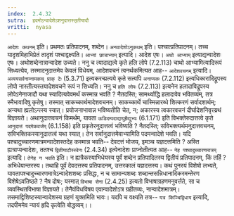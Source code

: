 ```yaml
---
index:  2.4.32
sutra:  इदमोऽन्वादेशेऽशनुदात्तस्तृतीयादौ
vritti:  nyasa
---
```


`आदेशः कथनम्` इति। प्रथमतः प्रतिपादनम्, शब्देन। `अनवादेशोऽनुकथम्` इति। पश्चात्प्रतिपादनम्। तच्च यादृशमिहाभिप्रेतं तादृशं पश्चाद्वक्ष्यति। `आभ्यां छात्राभ्याम्` इत्यादि। आदेश एषः। `अथो आभ्याम्` इत्याद्यन्वादेशः एषः। अथोशब्देनात्रान्वादेश उच्यते।
ननु च त्यादाद्यत्वे कृते हलि लोपे (7.2.113) चाथो आभ्यामित्यादिरूपं सिध्यत्येव, तस्मादनुदात्तमेव केवलं विधेयम्, आदेशवचनं त्वनर्थकमित्यत आह-- `आदेशवचनम्` इत्यादि। `अव्ययसर्वनाम्नामकच् प्राक् टेः` (5.3.71) इत्यकरच्प्रत्यये कृते सत्यपि `अनाप्यकः` (7.2.112) इत्यधिकारादिद्रूपस्य लोपो नास्तीत्यस्तयादेशवचने रूपं न सिध्यति। ननु च `हलि लोपः` (7.2.113) इत्यनेन हलादाविद्रूपस्य लोपेऽनेनाजादौ यथा स्यादित्यवेवमर्थं कस्मान्न भवति ? नैतदस्ति; सामर्थ्याद्धि हलादावेव भवितव्यम्, तत्र स्मैभावादिषु कृतेषु। तस्मात् साकच्कार्थमादेशवचनम्। साकच्कार्थे चास्मिन्नारब्धे शित्करणं सर्वादशार्थम्; अन्यथा ह्यलोऽन्त्स्य स्यात्। प्रयोजनाभावान्न भविष्यतीति चेत्, न; अकारस्य त्वकारवचनं दीर्घादेशनिवृत्त्य्रथं विज्ञायते। अथानुदात्तवचनं किमर्थम्, यावता `ऊडिदम्पदाद्यप्पुम्रैद्युभ्यः` (6.1.171) इति विभक्तेरुदात्तत्वे कृते `आनुदात्तं पदमेकवर्जम्` (6.1.158) इति प्रकृतेरनुदात्तत्वं भविष्यति ? नैतदस्ति; सविभक्त्यर्थमनुदात्तवचनम्, सविभक्तिकस्यानुदात्तत्वं यथा स्यात्। तेन सर्वानुदात्तमेवाभ्यामिति पदमन्वादेशे भवति। यदि पश्चादुच्चारणमात्रमन्वादेशस्तदेह कस्मान्न भवति-- देवदत्तं भोजय, इमञ्च यज्ञदत्तमिति ? अस्ति ह्यत्राप्यन्वादेशः, ततश्च `द्वितीयाटौस्स्वेनः` (2.4.34) इत्येनादेशः प्राप्नोतीत्यत आह-- `नेह पश्चादुच्चारणमात्रम्` इत्यादि। `तेनेह न भवति` इति। न ह्यत्रैकस्याभिधेयस्य पूर्वं शब्देन प्रतिपादितस्य द्वितीयं प्रतिपादनम्, किं तर्हि ? अभिधेयान्तरस्य। तथाहि पूर्वं देवदत्तस्य प्रतिपादनम्, उत्तरकालं यज्ञदत्तस्य। कथं पुनरयं विशेषो लभ्यते, यावतापश्चादुच्चारणमात्रेऽन्वादेशशब्दः प्रसिद्धः, न च सामान्यशब्दः शब्दान्तसन्निधानादिकरमन्तेरण विशेषेऽवतिष्ठते ? नैष दोषः; यस्मात् `विभाषा सेना` (2.4.25) इत्यतो विभाषाग्रहणमनुवर्त्तते, सा च व्यवस्थितविभाषा विज्ञायते। तेनैवंविधविषय एवान्वादेशोऽत्र ग्रहीतव्यः, नान्वादेशमात्रम्। तसमाद्विशिष्टस्यान्वादेशस्य ग्रहणं युक्तमिति भावः। यदपि च वक्ष्यति तत्र-- `यत्र किञ्चिद्विधाय` इत्यादि, तदपीममेव न्यायं हृदि कृत्वेति बोद्धव्यम्।।

